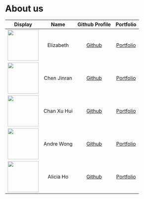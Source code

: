 # About us

Display | Name | Github Profile | Portfolio 
--------|:----:|:--------------:|:---------:
<img src="https://drive.google.com/uc?export=view&id=1EK9qNzHpkKKZSlPaKqaFDoPnGSfde8OW" width="100"/> | Elizabeth | [Github](https://github.com/elizabethcwt) | [Portfolio](https://github.com/AY2021S1-CS2113T-W12-4/tp/master/docs/team/elizabethcwt.md)
<img src="https://drive.google.com/uc?export=view&id=1np2uKCplo5cd0IO9I_z6H0yDG6_l_jcJ" width="100"/> | Chen Jinran | [Github](https://github.com/untitle4) | [Portfolio](https://github.com/AY2021S1-CS2113T-W12-4/tp/master/docs/team/untitle4.md)
<img src="https://drive.google.com/uc?export=view&id=1XRp4H8eoUAkBDrwZCdpgBR5DlZdKOcRZ" width="100"/> | Chan Xu Hui | [Github](https://github.com/durianpancakes) | [Portfolio](https://github.com/AY2021S1-CS2113T-W12-4/tp/master/docs/team/durianpancakes.md)
<img src="https://drive.google.com/uc?export=view&id=1eRzs57_tc7ptjTmoyW9vpW6SVV8udjpS" width="100"/> | Andre Wong | [Github](https://github.com/AndreWongZH) | [Portfolio](https://github.com/AY2021S1-CS2113T-W12-4/tp/master/docs/team/andrewongzh.md)
<img src="https://drive.google.com/uc?export=view&id=1Z2n6aIVfZQEvQ9ZHQzuNn27GLYLzRHgg" width="100"/> | Alicia Ho | [Github](https://github.com/Aliciaho) | [Portfolio](https://github.com/AY2021S1-CS2113T-W12-4/tp/master/docs/team/aliciaho.md)